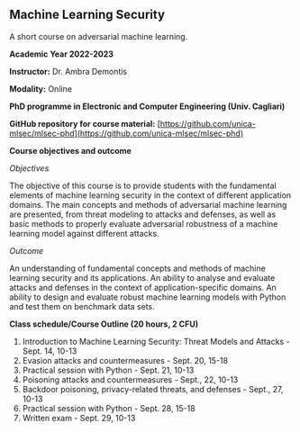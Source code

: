 ## Machine Learning Security 
A short course on adversarial machine learning.

**Academic Year 2022-2023**

**Instructor:** Dr. Ambra Demontis

**Modality:** Online

**PhD programme in Electronic and Computer Engineering (Univ. Cagliari)**

**GitHub repository for course material:** [https://github.com/unica-mlsec/mlsec-phd](https://github.com/unica-mlsec/mlsec-phd)

**Course objectives and outcome**

_Objectives_

The objective of this course is to provide students 
with the fundamental elements of machine learning security in the context of different application domains. 
The main concepts and methods of adversarial machine 
learning are presented, from threat modeling to attacks and defenses, 
as well as basic methods to properly evaluate adversarial robustness 
of a machine learning model against different attacks.
 
_Outcome_

An understanding of fundamental concepts and methods of machine learning security and its applications. 
An ability to analyse and evaluate attacks and defenses in the context of application-specific domains. 
An ability to design and evaluate robust machine learning models with Python and test them on benchmark data sets.

**Class schedule/Course Outline (20 hours, 2 CFU)**
1. Introduction to Machine Learning Security: Threat Models and Attacks - Sept. 14, 10-13
2. Evasion attacks and countermeasures - Sept. 20, 15-18
3. Practical session with Python - Sept. 21, 10-13
4. Poisoning attacks and countermeasures - Sept., 22, 10-13
5. Backdoor poisoning, privacy-related threats, and defenses - Sept., 27, 10-13
6. Practical session with Python - Sept. 28, 15-18
7. Written exam - Sept. 29, 10-13

